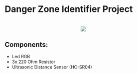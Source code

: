 # Danger Zone Identifier Project

<h1 align="center">
  <img src="https://i.imgur.com/j5tMWAv.gif" float="center"/>
</h1> 


## Components:
  - Led RGB
  - 3x 220 Ohm Resistor 
  - Ultrasonic Distance Sensor (HC-SR04)


